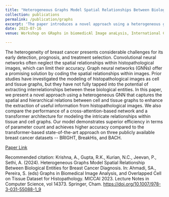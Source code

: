 ```yaml
---
title: "Heterogeneous Graphs Model Spatial Relationships Between Biological Entities for Breast Cancer Diagnosis"
collection: publications
permalink: /publication/graphs
excerpt: 'The paper introduces a novel approach using a heterogeneous graph neural network to capture spatial and hierarchical relations in histopathological images, achieving higher accuracy than transformer-based models on breast cancer datasets.'
date: 2023-07-16
venue: Workshop on GRaphs in biomedicAl Image anaLysis, International Conference on Medical Image Computing and Computer Assisted Intervention

---
```

The heterogeneity of breast cancer presents considerable challenges for its early detection, prognosis, and treatment selection. Convolutional neural networks often neglect the spatial relationships within histopathological images, which can limit their accuracy. Graph neural networks (GNNs) offer a promising solution by coding the spatial relationships within images. Prior studies have investigated the modeling of histopathological images as cell and tissue graphs, but they have not fully tapped into the potential of extracting interrelationships between these biological entities. In this paper, we present a novel approach using a heterogeneous GNN that captures the spatial and hierarchical relations between cell and tissue graphs to enhance the extraction of useful information from histopathological images. We also compare the performance of a cross-attention-based network and a transformer architecture for modeling the intricate relationships within tissue and cell graphs. Our model demonstrates superior efficiency in terms of parameter count and achieves higher accuracy compared to the transformer-based state-of-the-art approach on three publicly available breast cancer datasets -- BRIGHT, BreakHis, and BACH.

[Paper Link](https://link.springer.com/chapter/10.1007/978-3-031-55088-1_9)

Recommended citation: Krishna, A., Gupta, R.K., Kurian, N.C., Jeevan, P., Sethi, A. (2024). Heterogeneous Graphs Model Spatial Relationship Between Biological Entities for Breast Cancer Diagnosis. In: Ahmadi, SA., Pereira, S. (eds) Graphs in Biomedical Image Analysis, and Overlapped Cell on Tissue Dataset for Histopathology. MICCAI 2023. Lecture Notes in Computer Science, vol 14373. Springer, Cham. https://doi.org/10.1007/978-3-031-55088-1_9